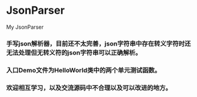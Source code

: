 # JsonParser
My JsonParser

### 手写json解析器，目前还不太完善，json字符串中存在转义字符时还无法处理但无转义符的json字符串可以正确解析。

### 入口Demo文件为HelloWorld类中的两个单元测试函数。

### 欢迎相互学习，以及交流源码中不合理以及可以改进的地方。
